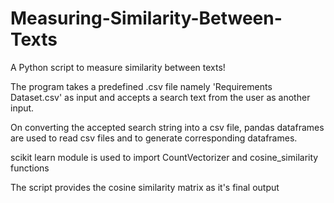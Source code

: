 # Measuring-Similarity-Between-Texts
A Python script to measure similarity between texts!

The program takes a predefined .csv file namely 'Requirements Dataset.csv' as input and accepts a search text from the user as another input.

On converting the accepted search string into a csv file, pandas dataframes are used to read csv files and to generate corresponding dataframes.

scikit learn module is used to import CountVectorizer and cosine_similarity functions

The script provides the cosine similarity matrix as it's final output
